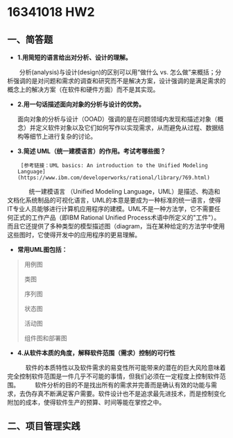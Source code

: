 ﻿---
layout: default
---

# 16341018 HW2

## 一、简答题
* **1.用简短的语言给出对分析、设计的理解。**
    
　　分析(analysis)与设计(design)的区别可以用“做什么 vs. 怎么做”来概括；分析强调的是对问题和需求的调查和研究而不是解决方案，设计强调的是满足需求的概念上的解决方案（在软件和硬件方面）而不是其实现。
　　
* **2.用一句话描述面向对象的分析与设计的优势。**
    
    面向对象的分析与设计（OOAD）强调的是在问题领域内发现和描述对象（概念）并定义软件对象以及它们如何写作以实现需求，从而避免从过程、数据结构等细节上进行复杂的讨论。

* **3.简述 UML（统一建模语言）的作用。考试考哪些图？**

       [参考链接：UML basics: An introduction to the Unified Modeling Language](https://www.ibm.com/developerworks/rational/library/769.html)
　
　　  统一建模语言 （Unified Modeling Language，UML）是描述、构造和文档化系统制品的可视化语言，UML的本意是要成为一种标准的统一语言，使得IT专业人员能够进行计算机应用程序的建模。UML不是一种方法学，它不需要任何正式的工作产品（即IBM Rational Unified Process术语中所定义的"工件"）。而且它还提供了多种类型的模型描述图（diagram，当在某种给定的方法学中使用这些图时，它使得开发中的应用程序的更易理解。

* **常用UML图包括：**
>
>用例图
>
>类图
>
>序列图
>
>状态图
>
>活动图
>
>组件图和部署图

* **4.从软件本质的角度，解释软件范围（需求）控制的可行性**
     
　　　软件的本质特性以及软件需求的易变性所可能带来的潜在的巨大风险意味着完全控制软件范围是一件几乎不可能的事情，但我们必须在一定程度上控制软件范围。
　　  软件分析的目的不是找出所有的需求并完善而是确认有效的功能与需求，去伪存真不断满足客户需要。软件设计也不是追求最先进技术，而是控制变化附加的成本，使得软件生产的预算、时间等能在掌控之中。

## 二、项目管理实践

